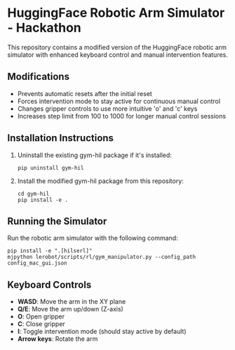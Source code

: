 # HuggingFace Robotic Arm Simulator - Hackathon

This repository contains a modified version of the HuggingFace robotic arm simulator with enhanced keyboard control and manual intervention features.

## Modifications

- Prevents automatic resets after the initial reset
- Forces intervention mode to stay active for continuous manual control
- Changes gripper controls to use more intuitive 'o' and 'c' keys
- Increases step limit from 100 to 1000 for longer manual control sessions

## Installation Instructions

1. Uninstall the existing gym-hil package if it's installed:
   ```
   pip uninstall gym-hil
   ```

2. Install the modified gym-hil package from this repository:
   ```
   cd gym-hil
   pip install -e .
   ```

## Running the Simulator

Run the robotic arm simulator with the following command:
```
pip install -e ".[hilserl]"
mjpython lerobot/scripts/rl/gym_manipulator.py --config_path config_mac_gui.json
```

## Keyboard Controls

- **WASD**: Move the arm in the XY plane
- **Q/E**: Move the arm up/down (Z-axis)
- **O**: Open gripper
- **C**: Close gripper
- **I**: Toggle intervention mode (should stay active by default)
- **Arrow keys**: Rotate the arm
